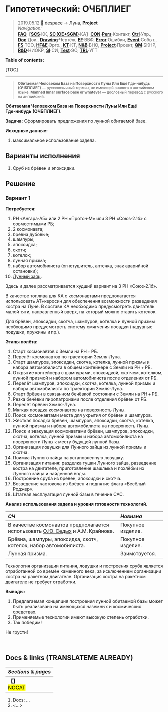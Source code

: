 # Гипотетический: ОЧБПЛИЕГ
> 2019.05.12 [🚀](../../index/index.md) [despace](index.md) → [Луна](moon.md), **[Project](project.md)**  
> *Navigation:*  
> **[FAQ](faq.md)**【**[SCS](scs.md)**·КК, **[SC (OE+SGM)](sc.md)**·КА】**[CON](contact.md)·[Pers](person.md)**·Контакт, **[Ctrl](control.md)**·Упр., **[Doc](doc.md)**·Док., **[Drawing](drawing.md)**·Чертёж, **[EF](ef.md)**·ВВФ, **[Error](error.md)**·Ошибки, **[Event](event.md)**·Событ., **[FS](fs.md)**·ТЭО, **[HF&E](hfe.md)**·Эрго., **[KT](kt.md)**·КТ, **[N&B](nnb.md)**·БНО, **[Project](project.md)**·Проект, **[QM](qm.md)**·БКНР, **[R&D](rnd.md)**·НИОКР, **[SI](si.md)**·СИ, **[Test](test.md)**·ЭО, **[TRL](trl.md)**·УГТ

**Table of contents:**

[TOC]

---

> <small>**Обитаемая Человеком База на Поверхности Луны Или Ещё Где‑нибудь (ОЧБПЛИЕГ)** — русскоязычный термин, не имеющий аналога в английском языке. **Manned lunar surface base or whatever** — дословный перевод с русского на английский.</small>

**Обитаемая Человеком База на Поверхности Луны Или Ещё Где‑нибудь (ОЧБПЛИЕГ)**.

**Задача:** Сформировать предложения по лунной обитаемой базе.

**Исходные данные:**

   1. максимальное использование задела.



## Варианты исполнения
   1. Сруб из брёвен и эпоксидки.



## Решение

### Вариант 1
**Потребуется:**

   1. РН «Ангара‑А5» или 2 РН «Протон‑М» или 3 РН «Союз‑2.1б» с совместимыми РБ;
   1. 2 космонавта;
   1. брёвна дубовые;
   1. шампуры;
   1. эпоксидка;
   1. скотч;
   1. котелок;
   1. лунная призма;
   1. набор автомобилиста (огнетушитель, аптечка, знак аварийной остановки);
   1. [Лунный заяц](moon.md).

Здесь и далее рассматривается худший вариант на 3 РН «Союз‑2.1б».

В качестве топлива для КА с космонавтами предполагается использовать АТ+керосин для обеспечения возможности разведения костра на Луне. В составе КА необходимо предусмотреть двигатель малой тяги, направленный вверх, на который можно ставить котелок.

Для брёвен, эпоксидки, скотча, шампуров, котелка и лунной призмы необходимо предусмотреть систему смягчения посадки (надувные подушки, пружины и пр.).

**Этапы полёта:**

   1. Старт космонавтов с Земли на РН + РБ.
   1. Перелёт космонавтов по траектории Земля‑Луна.
   1. Старт шампуров, эпоксидки, скотча, котелка, лунной призмы и набора автомобилиста в общем контейнере с Земли на РН + РБ.
   1. Открытие контейнера с шампурами, эпоксидкой, скотчем, котелком, лунной призмой и набором автомобилиста после отделения от РБ.
   1. Перелёт шампуров, эпоксидки, скотча, котелка, лунной призмы и набора автомобилиста по траектории Земля‑Луна.
   1. Старт брёвен в связанном бечёвкой состоянии с Земли на РН + РБ.
   1. Резка бечёвки пиропатронами после отделения брёвен от РБ.
   1. Перелёт брёвен Земля‑Луна.
   1. Мягкая посадка космонавтов на поверхность Луны.
   1. Поиск космонавтами места для укрытия от брёвен и шампуров.
   1. Жёсткая посадка брёвен, шампуров, эпоксидки, скотча, котелка, лунной призмы и набора автомобилиста на поверхность Луны.
   1. Поиск и эвакуация космонавтами брёвен, шампуров, эпоксидки, скотча, котелка, лунной призмы и набора автомобилиста на поверхности Луны к месту будущей лунной базы.
   1. Организация ловушки для Лунного зайца из лунной призмы и скотча.
   1. Поимка Лунного зайца на установленную ловушку.
   1. Организация питания: разделка тушки Лунного зайца, разведение костра на двигателе, приготовление шашлыка и похлёбки из Лунного зайца и найденной воды.
   1. Построение сруба из брёвен, эпоксидки и скотча.
   1. Возведение частокола из брёвен и поднятие флага «Весёлый Роджер».
   1. Штатная эксплуатация лунной базы в течение САС.

**Анализ использования задела и уровня готовности технологий.**

|*СЧ*|*Новизна*|
|:-|:-|
|В качестве космонавтов предполагается использовать [О.Ю. Седых](contact/sedykh1.md) и А.М. Крайнова.|Покупное изделие.|
|Брёвна, шампуры, эпоксидка, скотч, котелок, набор автомобилиста.|Покупное изделие.|
|Лунная призма.|Заимствуется.|

Технология организации питания, ловушки и построения сруба является отработанной со времён каменного века, за исключением организации костра на ракетном двигателе. Организация костра на ракетном двигателе не требует отработки.

**Выводы:**

   1. Предлагаемая концепция построения лунной обитаемой базы может быть реализована на имеющихся наземных и космических средствах.
   1. Применяемые технологии имеют высокую степень отработки.
   1. Так победим!

Не грусти!



<p style="page-break-after:always"> </p>

## Docs & links (TRANSLATEME ALREADY)
|*Sections & pages*|
|:-|
|**【[](.md)】**<br> <mark>NOCAT</mark>|

   1. Docs: …
   1. <…>
